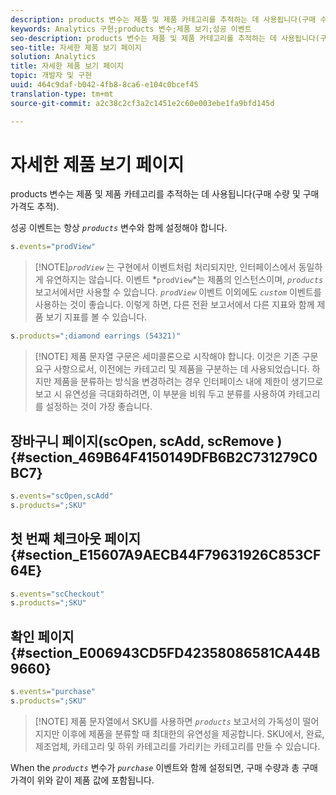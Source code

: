 ```yaml
---
description: products 변수는 제품 및 제품 카테고리를 추적하는 데 사용됩니다(구매 수량 및 구매 가격도 추적).
keywords: Analytics 구현;products 변수;제품 보기;성공 이벤트
seo-description: products 변수는 제품 및 제품 카테고리를 추적하는 데 사용됩니다(구매 수량 및 구매 가격도 추적).
seo-title: 자세한 제품 보기 페이지
solution: Analytics
title: 자세한 제품 보기 페이지
topic: 개발자 및 구현
uuid: 464c9daf-b042-4fb8-8ca6-e104c0bcef45
translation-type: tm+mt
source-git-commit: a2c38c2cf3a2c1451e2c60e003ebe1fa9bfd145d

---
```



# 자세한 제품 보기 페이지

products 변수는 제품 및 제품 카테고리를 추적하는 데 사용됩니다(구매 수량 및 구매 가격도 추적).

성공 이벤트는 항상 *`products`* 변수와 함께 설정해야 합니다.

```js
s.events="prodView"
```

> [!NOTE]*`prodView`* 는 구현에서 이벤트처럼 처리되지만, 인터페이스에서 동일하게 유연하지는 않습니다. 이벤트 *`prodView`*는 제품의 인스턴스이며, *`products`* 보고서에서만 사용할 수 있습니다. *`prodView`* 이벤트 이외에도 *`custom`* 이벤트를 사용하는 것이 좋습니다. 이렇게 하면, 다른 전환 보고서에서 다른 지표와 함께 제품 보기 지표를 볼 수 있습니다.

```js
s.products=";diamond earrings (54321)"
```

> [!NOTE] 제품 문자열 구문은 세미콜론으로 시작해야 합니다. 이것은 기존 구문 요구 사항으로서, 이전에는 카테고리 및 제품을 구분하는 데 사용되었습니다. 하지만 제품을 분류하는 방식을 변경하려는 경우 인터페이스 내에 제한이 생기므로 보고 시 유연성을 극대화하려면, 이 부분을 비워 두고 분류를 사용하여 카테고리를 설정하는 것이 가장 좋습니다.

## 장바구니 페이지(scOpen, scAdd, scRemove ) {#section_469B64F4150149DFB6B2C731279C0BC7}

```js
s.events="scOpen,scAdd"
s.products=";SKU"
```

## 첫 번째 체크아웃 페이지 {#section_E15607A9AECB44F79631926C853CF64E}

```js
s.events="scCheckout"
s.products=";SKU"
```

## 확인 페이지 {#section_E006943CD5FD42358086581CA44B9660}

```js
s.events="purchase"
s.products=";SKU"
```

> [!NOTE] 제품 문자열에서 SKU를 사용하면 *`products`* 보고서의 가독성이 떨어지지만 이후에 제품을 분류할 때 최대한의 유연성을 제공합니다. SKU에서, 완료, 제조업체, 카테고리 및 하위 카테고리를 가리키는 카테고리를 만들 수 있습니다.

When the *`products`* 변수가 *`purchase`* 이벤트와 함께 설정되면, 구매 수량과 총 구매 가격이 위와 같이 제품 값에 포함됩니다.
